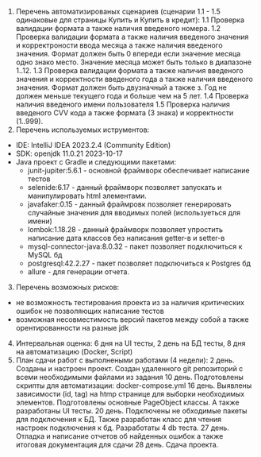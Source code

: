 1. Перечень автоматизированых сценариев (сценарии 1.1 - 1.5 одинаковые для страницы Купить и Купить в кредит):
1.1 Проверка валидации формата а также наличия введеного номера.
1.2 Проверка валидации формата а также наличия введеного значения и корректроности ввода месяца а также наличия введеного значения. Формат должен быть 0 впереди если значение месяца одно знако место. Значение месяца может быть только в диапазоне 1..12. 
1.3 Проверка валидации формата а также наличия введеного значения и корректности введеного года а также наличия введеного значения. Формат должен быть двузначный а также з. Год не должен меньше текущего года и больше чем на 5 лет. 
1.4 Проверка наличия введеного имени пользователя
1.5 Проверка наличия введеного CVV кода а также формата (3 знака) и корректности (1..999).
2. Перечень используемых иструментов:
- IDE: IntelliJ IDEA 2023.2.4 (Community Edition)
- SDK: openjdk 11.0.21 2023-10-17
- Java проект с Gradle и следующими пакетами:
  - junit-jupiter:5.6.1 - основной фраймворк обеспечивает написание тестов 
  - selenide:6.17 - данный фраймворк позволяет запускать и манипулировать html элементами.
  - javafaker:0.15 - данный фраймровк позволяет генерировать случайные значения для вводимых полей (используеться для имени)
  - lombok:1.18.28 - данный фраймворк позволяет упростить написание дата классов без написания getter-в и setter-в 
  - mysql-connector-java:8.0.32 - пакет позволяет подключиться к MySQL бд 
  - postgresql:42.2.27  - пакет позволяет подключиться к Postgres бд
  - allure - для генерации отчета.
3. Перечень возможных рисков:
- не возможность тестирования проекта из за наличия критических ошибок не позволяющих написание тестов
- возможная несовместимость версий пакетов между собой а также орентированности на разные jdk
4. Интервальная оценка: 6 дня на UI тесты, 2 день на БД тесты, 8 дня на автоматизацию (Docker, Script)
5. План сдачи работ с выполнеными работами (4 недели):
   2 день. Созданы и настроен проект. Создан удаленного git репозиторий с всеми необходимыми файлами из задания
   10 день. Подготовлены скрипты для автоматизации: docker-compose.yml
   16 день. Выявлены зависимости (id, tag) на htmp странице для выборки необходимых элементов. Подготовлены основные PageObjeсt классы. А также разработаны UI тесты.
   20 день. Подключены не обходимые пакеты для подключения к БД. Также разработан класс для чтения настроек подключения к бд. Разработаты 4 db теста.
   27 день. Отладка и написание отчетов об найденных ошибок а также итоговая документация для сдачи
   28 день. Сдача проекта.     